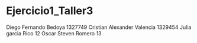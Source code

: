 # Ejercicio1_Taller3
Diego Fernando Bedoya 1327749
Cristian Alexander Valencia 1329454
Julia garcia Rico 12
Oscar Steven Romero 13

